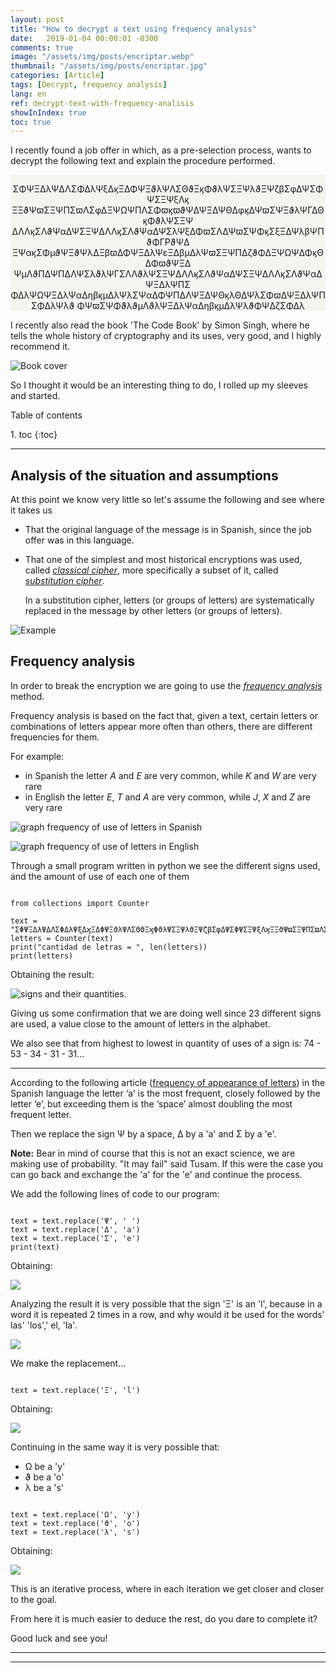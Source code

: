 ```yaml
---
layout: post
title: "How to decrypt a text using frequency analysis"
date:   2019-01-04 00:00:01 -0300
comments: true
image: "/assets/img/posts/encriptar.webp"
thumbnail: "/assets/img/posts/encriptar.jpg"
categories: [Article]
tags: [Decrypt, frequency analysis]
lang: en
ref: decrypt-text-with-frequency-analisis
showInIndex: true
toc: true
---
```


I recently found a job offer in which, as a pre-selection process, wants to decrypt the following text and explain 
the procedure performed.

<p style="background-color:#f5f5f0; text-align:center; margin-bottom:1em; padding-top: 1em;">
ΣΦΨΞΔλΨΔΛΣΦΔλΨξΔϗΞΔΦΨΞϑλΨΛΣΘϑΞϗΦϑλΨΣΞΨλϑΞΨζβΣφΔΨΣΦΨΣΞΨξΛϗ
ΞΞϑΨϖΣΞΨΠΣϖΛΣφΔΞΨΩΨΠΛΣΦϖϗϖϑΨΔΨΞΔΨΘΔφϗΔΨϖΣΨΞϑλΨΓΔΘϗΦϑλΨΣΞΨ
ΔΛΛϗΣΛϑΨαΔΨΣΞΨΔΛΛϗΣΛϑΨαΔΨΣλΨξΔΦϖΣΛΔΨϖΣΨΦϗΣξΞΔΨλβΨΠϑΦΓΡϑΨΔ
ΞΨαϗΣΦμϑΨΞϑΨλΔΞβϖΔΦΨΞΔλΨεΞΔβμΔλΨϖΣΞΨΠΔζϑΦΔΞΨΩΨΔΦϗΘΔΦϖϑΨΞΔ
ΨμΛϑΠΔΨΠΔΛΨΣλϑλΨΓΣΛΛϑλΨΣΞΨΔΛΛϗΣΛϑΨαΔΨΣΞΨΔΛΛϗΣΛϑΨαΔΨΞΔλΨΠΣ
ΦΔλΨΩΨΞΔλΨαΔηβϗμΔλΨλΣΨαΔΦΨΠΔΛΨΞΔΨΘϗλΘΔΨλΣΦϖΔΨΞΔλΨΠΣΦΔλΨλϑ
ΦΨϖΣΨΦϑλϑμΛϑλΨΞΔλΨαΔηβϗμΔλΨλϑΦΨΔζΣΦΔλ</p>


I recently also read the book 'The Code Book' by Simon Singh, where he tells the whole history of cryptography and its 
uses, very good, and I highly recommend it.

![Book cover]({{"/assets/img/elements_in_posts/code_book.webp"}})

So I thought it would be an interesting thing to do, I rolled up my sleeves and started.

<p class="markdown-toc-title">Table of contents</p>
1. toc
{:toc}

---

## Analysis of the situation and assumptions

At this point we know very little so let's assume the following and see where it takes us

*   That the original language of the message is in Spanish, since the job offer was in this language.
*   That one of the simplest and most historical encryptions was used, called 
    [*classical cipher*](https://en.wikipedia.org/wiki/Classical_cipher), more specifically a 
    subset of it, called [*substitution cipher*](https://en.wikipedia.org/wiki/Substitution_cipher).
    
    In a substitution cipher, letters (or groups of letters) are systematically replaced in the message by 
    other letters (or groups of letters).

![Example](https://upload.wikimedia.org/wikipedia/commons/thumb/2/2a/ROT13.png/600px-ROT13.png)

## Frequency analysis

In order to break the encryption we are going to use the
[*frequency analysis*](https://en.wikipedia.org/wiki/Frequency_analysis) method.

Frequency analysis is based on the fact that, given a text, certain letters or combinations of letters
appear more often than others, there are different frequencies for them.

For example:

* in Spanish the letter *A* and *E* are very common, while *K* and *W* are very rare
* in English the letter *E*, *T* and *A* are very common, while *J*, *X* and *Z* are very rare

![graph frequency of use of letters in Spanish]({{"/assets/img/elements_in_posts/Frecuencia_de_uso_de_letras_en_español.webp"}})

![graph frequency of use of letters in English](https://upload.wikimedia.org/wikipedia/commons/thumb/d/d5/English_letter_frequency_%28alphabetic%29.svg/340px-English_letter_frequency_%28alphabetic%29.svg.png)

Through a small program written in python we see the different signs used, and the amount of use of each one of them

<pre><code class="language-python">
from collections import Counter

text = "ΣΦΨΞΔλΨΔΛΣΦΔλΨξΔϗΞΔΦΨΞϑλΨΛΣΘϑΞϗΦϑλΨΣΞΨλϑΞΨζβΣφΔΨΣΦΨΣΞΨξΛϗΞΞϑΨϖΣΞΨΠΣϖΛΣφΔΞΨΩΨΠΛΣΦϖϗϖϑΨΔΨΞΔΨΘΔφϗΔΨϖΣΨΞϑλΨΓΔΘϗΦϑλΨΣΞΨΔΛΛϗΣΛϑΨαΔΨΣΞΨΔΛΛϗΣΛϑΨαΔΨΣλΨξΔΦϖΣΛΔΨϖΣΨΦϗΣξΞΔΨλβΨΠϑΦΓΡϑΨΔΞΨαϗΣΦμϑΨΞϑΨλΔΞβϖΔΦΨΞΔλΨεΞΔβμΔλΨϖΣΞΨΠΔζϑΦΔΞΨΩΨΔΦϗΘΔΦϖϑΨΞΔΨμΛϑΠΔΨΠΔΛΨΣλϑλΨΓΣΛΛϑλΨΣΞΨΔΛΛϗΣΛϑΨαΔΨΣΞΨΔΛΛϗΣΛϑΨαΔΨΞΔλΨΠΣΦΔλΨΩΨΞΔλΨαΔηβϗμΔλΨλΣΨαΔΦΨΠΔΛΨΞΔΨΘϗλΘΔΨλΣΦϖΔΨΞΔλΨΠΣΦΔλΨλϑΦΨϖΣΨΦϑλϑμΛϑλΨΞΔλΨαΔηβϗμΔλΨλϑΦΨΔζΣΦΔλ"
letters = Counter(text)
print("cantidad de letras = ", len(letters))
print(letters)
</code></pre>


Obtaining the result:

![signs and their quantities.]({{"/assets/img/elements_in_posts/decrypt_program1.webp"}})

Giving us some confirmation that we are doing well since 23 different signs are used, a value close to the amount
of letters in the alphabet.

We also see that from highest to lowest in quantity of uses of a sign is: 74 - 53 - 34 - 31 - 31...

---

According to the following article 
([frequency of appearance of letters](https://es.wikipedia.org/wiki/Frecuencia_de_aparici%C3%B3n_de_letras))
in the Spanish language the letter ‘a’ is the most frequent, closely followed by the letter ‘e’, but exceeding 
them is the ‘space’ almost doubling the most frequent letter.

Then we replace the sign Ψ by a space, Δ by a 'a' and Σ by a 'e'.

**Note:** Bear in mind of course that this is not an exact science, we are making use of probability. 
"It may fail" said Tusam. If this were the case you can go back and exchange the 'a' for the 'e' and continue the 
process.

We add the following lines of code to our program:

<pre><code class="language-python">
text = text.replace('Ψ', ' ')
text = text.replace('Δ', 'a')
text = text.replace('Σ', 'e')
print(text)
</code></pre>

Obtaining:

![]({{"/assets/img/elements_in_posts/decrypt_program2.webp"}})

Analyzing the result it is very possible that the sign 'Ξ' is an 'l', because in a word it is repeated 2 times in a row,
and why would it be used for the words' las' 'los',' el, 'la'.

![]({{"/assets/img/elements_in_posts/decrypt_program3.webp"}})

We make the replacement...

<pre><code class="language-python">
text = text.replace('Ξ', 'l')
</code></pre>

Obtaining:

![]({{"/assets/img/elements_in_posts/decrypt_program4.webp"}})

Continuing in the same way it is very possible that:

*   Ω be a 'y'
*   ϑ be a 'o'
*   λ be a 's'

<pre><code class="language-python">
text = text.replace('Ω', 'y')
text = text.replace('ϑ', 'o')
text = text.replace('λ', 's')
</code></pre>

Obtaining:

![]({{"/assets/img/elements_in_posts/decrypt_program5.webp"}})

This is an iterative process, where in each iteration we get closer and closer to the goal.

From here it is much easier to deduce the rest, do you dare to complete it?

Good luck and see you!

---
---
